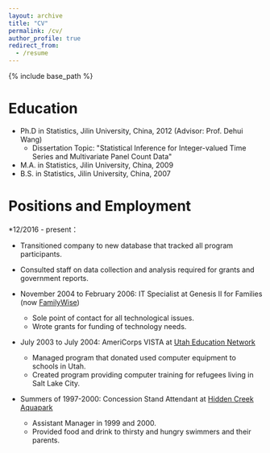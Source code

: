 ```yaml
---
layout: archive
title: "CV"
permalink: /cv/
author_profile: true
redirect_from:
  - /resume
---
```


{% include base_path %}

Education
======
* Ph.D in Statistics, Jilin University, China, 2012 (Advisor: Prof.  Dehui Wang)
  * Dissertation Topic:  "Statistical Inference for Integer-valued Time Series and Multivariate Panel Count Data"
* M.A. in Statistics,  Jilin University, China, 2009
* B.S. in Statistics,  Jilin University, China, 2007

Positions and Employment
======
*12/2016 - present： 
  * Transitioned company to new database that tracked all program participants.
  * Consulted staff on data collection and analysis required for grants and government reports.
  
* November 2004 to February 2006: IT Specialist at Genesis II for Families (now <a href="https://familywiseservices.org/">FamilyWise</a>)
  * Sole point of contact for all technological issues.
  * Wrote grants for funding of technology needs.

* July 2003 to July 2004: AmeriCorps VISTA at <a href="www.uen.org">Utah Education Network</a>
	* Managed program that donated used computer equipment to schools in Utah.
	* Created program providing computer training for refugees living in Salt Lake City.
  
* Summers of 1997-2000: Concession Stand Attendant at <a href="https://www.pdhp.org/hidden-creek-aquatic-park-outdoor-pool/">Hidden Creek Aquapark</a>
	* Assistant Manager in 1999 and 2000.
	* Provided food and drink to thirsty and hungry swimmers and their parents. 

<!--
Skills
======
* Skill 1
* Skill 2
  * Sub-skill 2.1
  * Sub-skill 2.2
  * Sub-skill 2.3
* Skill 3

Publications
======
  <ul>{% for post in site.publications %}
    {% include archive-single-cv.html %}
  {% endfor %}</ul>
  
Talks
======
  <ul>{% for post in site.talks %}
    {% include archive-single-talk-cv.html %}
  {% endfor %}</ul>
  
Teaching
======
  <ul>{% for post in site.teaching %}
    {% include archive-single-cv.html %}
  {% endfor %}</ul>
  
Service and leadership
======
* Currently signed in to 43 different slack teams
-->
